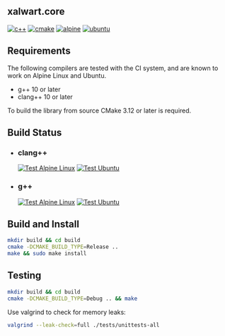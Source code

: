 ## xalwart.core

[![c++](https://img.shields.io/badge/c%2B%2B-20-6c85cf)](https://isocpp.org/)
[![cmake](https://img.shields.io/badge/cmake-%3E=3.12-success)](https://cmake.org/)
[![alpine](https://img.shields.io/badge/Alpine_Linux-0D597F?style=flat&logo=alpine-linux&logoColor=white)](https://alpinelinux.org/)
[![ubuntu](https://img.shields.io/badge/Ubuntu-E95420?style=flat&logo=ubuntu&logoColor=white)](https://ubuntu.com/)

## Requirements

The following compilers are tested with the CI system, and are known to work
on Alpine Linux and Ubuntu.
* g++ 10 or later
* clang++ 10 or later

To build the library from source CMake 3.12 or later is required.

## Build Status

* ### clang++
  [![Test Alpine Linux](https://github.com/YuriyLisovskiy/xalwart.core/actions/workflows/tests-clang-alpine.yml/badge.svg)](https://github.com/YuriyLisovskiy/xalwart.core/actions/workflows/tests-clang-alpine.yml) [![Test Ubuntu](https://github.com/YuriyLisovskiy/xalwart.core/actions/workflows/tests-clang-ubuntu.yml/badge.svg)](https://github.com/YuriyLisovskiy/xalwart.core/actions/workflows/tests-clang-ubuntu.yml)

* ### g++
  [![Test Alpine Linux](https://github.com/YuriyLisovskiy/xalwart.core/actions/workflows/tests-gcc-alpine.yml/badge.svg)](https://github.com/YuriyLisovskiy/xalwart.core/actions/workflows/tests-gcc-alpine.yml) [![Test Ubuntu](https://github.com/YuriyLisovskiy/xalwart.core/actions/workflows/tests-gcc-ubuntu.yml/badge.svg)](https://github.com/YuriyLisovskiy/xalwart.core/actions/workflows/tests-gcc-ubuntu.yml)

## Build and Install

```bash
mkdir build && cd build
cmake -DCMAKE_BUILD_TYPE=Release ..
make && sudo make install
```

## Testing
```bash
mkdir build && cd build
cmake -DCMAKE_BUILD_TYPE=Debug .. && make
```

Use valgrind to check for memory leaks:
```bash
valgrind --leak-check=full ./tests/unittests-all
```
